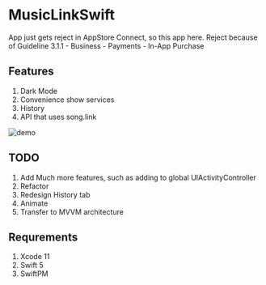 # MusicLinkSwift

App just gets reject in AppStore Connect, so this app here. Reject because of Guideline 3.1.1 - Business - Payments - In-App Purchase

## Features

1. Dark Mode
2. Сonvenience show services
3. History
4. API that uses song.link

![demo](Resources/start_video.gif)

## TODO

1. Add Much more features, such as adding to global UIActivityController
2. Refactor
3. Redesign History tab
4. Animate
5. Transfer to MVVM architecture

## Requrements

1. Xcode 11
2. Swift 5
3. SwiftPM
